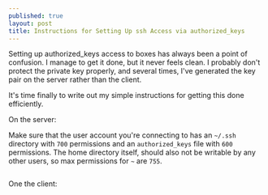 ```yaml
---
published: true
layout: post
title: Instructions for Setting Up ssh Access via authorized_keys
---
```


Setting up authorized_keys access to boxes has always been a point of confusion. I manage to get it done, but it never feels clean. I probably don't protect the private key properly, and several times, I've generated the key pair on the server rather than the client.

It's time finally to write out my simple instructions for getting this done efficiently.

On the server:

Make sure that the user account you're connecting to has an `~/.ssh` directory with `700` permissions and an `authorized_keys` file with `600` permissions. The home directory itself, should also not be writable by any other users, so max permissions for `~` are `755`.

```
```

One the client:

```
```
